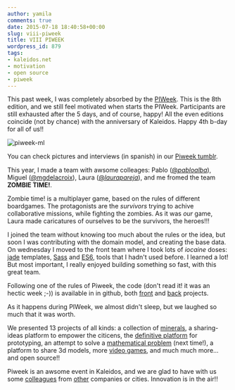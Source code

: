 ```yaml
---
author: yamila
comments: true
date: 2015-07-18 18:40:58+00:00
slug: viii-piweek
title: VIII PIWEEK
wordpress_id: 879
tags:
- kaleidos.net
- motivation
- open source
- piweek
---
```


This past week, I was completely absorbed by the [PIWeek](http://www.piweek.com/). This is the 8th edition, and we still feel motivated when starts the PIWeek. Participants are still exhausted after the 5 days, and of course, happy! All the even editions coincide (not by chance) with the anniversary of Kaleidos. Happy 4th b-day for all of us!!

![piweek-ml](/images/2015/07/piweek-ml.jpg)

You can check pictures and interviews (in spanish) in our [Piweek tumblr](http://piweek.tumblr.com/).

<!-- more -->

This year, I made a team with awsome colleages: Pablo ([@_pabloalba_](http://twitter.com/_pabloalba_)), Miguel ([@mgdelacroix](http://twitter.com/mgdelacroix)), Laura ([@_laurapareja_](http://twitter.com/_laurapareja_)), and me fromed the team **ZOMBIE TIME!**.

Zombie time! is a multiplayer game, based on the rules of different boardgames. The protagonists are the _survivors_ trying to achive collaborative missions, while fighting the zombies. As it was _our_ game, Laura made caricatures of ourselves to be the survivors, the heroes!!!

I joined the team without knowing too much about the rules or the idea, but soon I was contributing with the domain model, and creating the base data. On wednesday I moved to the front team where I took lots of _iocaine_ doses: [jade](http://jade-lang.com/) templates, [Sass](http://sass-lang.com/) and [ES6](es6-features.org/), tools that I hadn't used before. I learned a lot! But most important, I really enjoyed building something so fast, with this great team.

Following one of the rules of Piweek, the code (don't read it! it was an hectic week ;-)) is available in in github, both [front](http://github.com/PIWEEK/zombie-time-front) and [back](http://github.com/PIWEEK/zombie-time-back) projects.

As it happens during PIWeek, we almost didn't sleep, but we laughed so much that it was worth.

We presented 13 projects of all kinds: a collection of [minerals](http://mineralis.pythonanywhere.com/), a sharing-ideas platform to empower the citicens, the [definitive platform](http://uxbox.github.io) for prototyping, an attempt to solve a [mathematical problem](https://github.com/PIWEEK/polygon) (next time!), a platform to share 3d models, more [video games](https://github.com/PIWEEK/guild-empire-core), and much much more... and open source!!

Piweek is an awsome event in Kaleidos, and we are glad to have with us some [colleagues](http://fmartingr.com/blog/2015/07/18/piweek-viii/) from [other](http://www.eferro.net/2015/07/piweek-edicion-viii-cuarto-dia.html) companies or cities. Innovation is in the air!!
